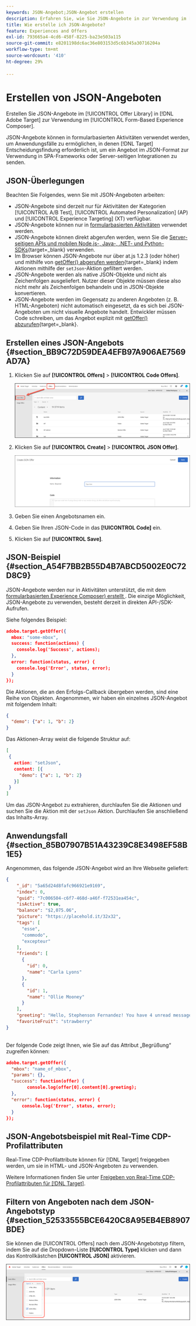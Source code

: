 ```yaml
---
keywords: JSON-Angebot;JSON-Angebot erstellen
description: Erfahren Sie, wie Sie JSON-Angebote in zur Verwendung im [!UICONTROL Form-Based Experience Composer] erstellen.
title: Wie erstelle ich JSON-Angebote?
feature: Experiences and Offers
exl-id: 793665a4-4cd6-458f-8225-ba23e503a115
source-git-commit: e8201198dc6ac36e803153d5c6b345a30716204a
workflow-type: tm+mt
source-wordcount: '410'
ht-degree: 29%

---
```


# Erstellen von JSON-Angeboten

Erstellen Sie JSON-Angebote im [!UICONTROL Offer Library] in [!DNL Adobe Target] zur Verwendung im [!UICONTROL Form-Based Experience Composer].

JSON-Angebote können in formularbasierten Aktivitäten verwendet werden, um Anwendungsfälle zu ermöglichen, in denen [!DNL Target] Entscheidungsfindung erforderlich ist, um ein Angebot im JSON-Format zur Verwendung in SPA-Frameworks oder Server-seitigen Integrationen zu senden.

## JSON-Überlegungen

Beachten Sie Folgendes, wenn Sie mit JSON-Angeboten arbeiten:

* JSON-Angebote sind derzeit nur für Aktivitäten der Kategorien [!UICONTROL A/B Test], [!UICONTROL Automated Personalization] (AP) und [!UICONTROL Experience Targeting] (XT) verfügbar.
* JSON-Angebote können nur in [formularbasierten Aktivitäten](/help/main/c-experiences/form-experience-composer.md) verwendet werden.
* JSON-Angebote können direkt abgerufen werden, wenn Sie die [Server-seitigen APIs und mobilen Node.js-, Java-, .NET- und Python-SDKs](https://experienceleague.adobe.com/docs/target-dev/developer/server-side/server-side-overview.html?lang=de){target=_blank} verwenden.
* Im Browser können JSON-Angebote nur über at.js 1.2.3 (oder höher) und mithilfe von [getOffer() abgerufen werden](https://experienceleague.adobe.com/docs/target-dev/developer/client-side/at-js-implementation/functions-overview/adobe-target-getoffer.html?lang=de){target=_blank} indem Aktionen mithilfe der `setJson`-Aktion gefiltert werden.
* JSON-Angebote werden als native JSON-Objekte und nicht als Zeichenfolgen ausgeliefert. Nutzer dieser Objekte müssen diese also nicht mehr als Zeichenfolgen behandeln und in JSON-Objekte konvertieren.
* JSON-Angebote werden im Gegensatz zu anderen Angeboten (z. B. HTML-Angeboten) nicht automatisch eingesetzt, da es sich bei JSON-Angeboten um nicht visuelle Angebote handelt. Entwickler müssen Code schreiben, um das Angebot explizit mit [getOffer() abzurufen](https://experienceleague.adobe.com/docs/target-dev/developer/client-side/at-js-implementation/functions-overview/adobe-target-getoffer.html?lang=de){target=_blank}.

## Erstellen eines JSON-Angebots {#section_BB9C72D59DEA4EFB97A906AE7569AD7A}

1. Klicken Sie auf **[!UICONTROL Offers]** > **[!UICONTROL Code Offers]**.

   ![Angebote > Registerkarte „Code-Angebote“](/help/main/c-experiences/c-manage-content/assets/code-offers-tab.png)

1. Klicken Sie auf **[!UICONTROL Create]** > **[!UICONTROL JSON Offer]**.

   ![offer-json-Bild](assets/offer-json.png)

1. Geben Sie einen Angebotsnamen ein.
1. Geben Sie Ihren JSON-Code in das **[!UICONTROL Code]** ein.
1. Klicken Sie auf **[!UICONTROL Save]**.

## JSON-Beispiel {#section_A54F7BB2B55D4B7ABCD5002E0C72D8C9}

JSON-Angebote werden nur in Aktivitäten unterstützt, die mit dem [formularbasierten Experience Composer) erstellt &#x200B;](/help/main/c-experiences/form-experience-composer.md). Die einzige Möglichkeit, JSON-Angebote zu verwenden, besteht derzeit in direkten API-/SDK-Aufrufen.

Siehe folgendes Beispiel:

```json
adobe.target.getOffer({ 
  mbox: "some-mbox", 
  success: function(actions) { 
    console.log('Success', actions); 
  }, 
  error: function(status, error) { 
    console.log('Error', status, error); 
  } 
});
```

Die Aktionen, die an den Erfolgs-Callback übergeben werden, sind eine Reihe von Objekten. Angenommen, wir haben ein einzelnes JSON-Angebot mit folgendem Inhalt:

```json
{ 
  "demo": {"a": 1, "b": 2} 
}
```

Das Aktionen-Array weist die folgende Struktur auf:

```json
[ 
 { 
   action: "setJson", 
   content: [{ 
     "demo": {"a": 1, "b": 2} 
   }] 
 }  
]
```

Um das JSON-Angebot zu extrahieren, durchlaufen Sie die Aktionen und suchen Sie die Aktion mit der `setJson` Aktion. Durchlaufen Sie anschließend das Inhalts-Array.

## Anwendungsfall {#section_85B07907B51A43239C8E3498EF58B1E5}

Angenommen, das folgende JSON-Angebot wird an Ihre Webseite geliefert:

```json
{ 
    "_id": "5a65d24d8fafc966921e9169", 
    "index": 0, 
    "guid": "7c006504-c6f7-468d-a46f-f72531ea454c", 
    "isActive": true, 
    "balance": "$2,075.06", 
    "picture": "https://placehold.it/32x32", 
    "tags": [ 
      "esse", 
      "commodo", 
      "excepteur"
    ], 
    "friends": [ 
      { 
        "id": 0, 
        "name": "Carla Lyons" 
      }, 
      { 
        "id": 1, 
        "name": "Ollie Mooney" 
      } 
    ], 
    "greeting": "Hello, Stephenson Fernandez! You have 4 unread messages.", 
    "favoriteFruit": "strawberry" 
} 
  
```

Der folgende Code zeigt Ihnen, wie Sie auf das Attribut „Begrüßung“ zugreifen können:

```json
adobe.target.getOffer({   
  "mbox": "name_of_mbox", 
  "params": {}, 
  "success": function(offer) {           
        console.log(offer[0].content[0].greeting); 
  },   
  "error": function(status, error) {           
      console.log('Error', status, error); 
  } 
});
```

## JSON-Angebotsbeispiel mit Real-Time CDP-Profilattributen

Real-Time CDP-Profilattribute können für [!DNL Target] freigegeben werden, um sie in HTML- und JSON-Angeboten zu verwenden.

Weitere Informationen finden Sie unter [Freigeben von Real-Time CDP-Profilattributen für [!DNL Target]](/help/main/c-integrating-target-with-mac/integrating-with-rtcdp.md#rtcdp-profile-attributes).

## Filtern von Angeboten nach dem JSON-Angebotstyp {#section_52533555BCE6420C8A95EB4EB8907BDE}

Sie können die [!UICONTROL Offers] nach dem JSON-Angebotstyp filtern, indem Sie auf die Dropdown-Liste **[!UICONTROL Type]** klicken und dann das Kontrollkästchen **[!UICONTROL JSON]** aktivieren.

![offer-json-filter-image](assets/offer-json-filter.png)
